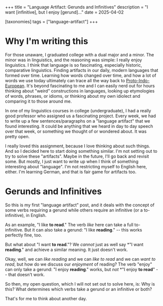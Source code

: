 +++
title = "Language Artifact: Gerunds and Infinitives"
description = "I want [infinitive], but I enjoy [gerund]..."
date = 2025-04-02

[taxonomies]
tags = ["language-artifact"]
+++

# Why I'm writing this

For those unaware, I graduated college with a dual major and a minor. The minor
was in linguistics, and the reasoning was simple: I really enjoy linguistics. I
think that language is so fascinating, especially historic, comparative
linguistics. Finding artifacts in our daily, modern languages that formed over
time. Learning how words changed over time, and how a lot of words we use today
ultimately can trace all the way back to
[Proto-Indo-European](https://en.wikipedia.org/wiki/Proto-Indo-European_language).
It's beyond fascinating to me and I can easily nerd out for hours thinking about
"weird" constructions in languages, looking up etymologies of words, phrases, or
idioms, or thinking about my own idiolect and comparing it to those around me.

In one of my linguistics courses in college (undergraduate), I had a really good
professor who assigned us a fascinating project. Every week, we had to write up
a few sentences/paragraphs on a "language artifact" that we found
interesting. It could be anything that we heard in day to day speech over that
week, or something we thought of or wondered about. It was pretty open.

I really loved this assignment, because I love thinking about such things. And
so I decided here to start doing something similar. I'm not setting out to try
to solve these "artifacts". Maybe in the future, I'll go back and revisit
some. But mostly, I just want to write up when I think of something interesting
about "language". I'm not restricting myself to English here, either. I'm
learning German, and that is fair game for artifacts too.

# Gerunds and Infinitives

So this is my first "language artifact" post, and it deals with the concept of
some verbs requiring a gerund while others require an infinitive (or a
to-infinitive), in English.

As an example, "I like **to read**." The verb *like* here can take a full
to-infinitive. But it can also take a gerund: "I like **reading**." -- this
works perfectly fine, too.

But what about "I want **to read**."? We _cannot_ just as well say \*"I want
**reading**." and achieve a similar meaning. It just doesn't work.

Okay, well, we can _like reading_ and we can _like to read_ and we can _want to
read_, but how do we discuss our _enjoyment_ of reading? The verb "enjoy" can
only take a gerund: "I enjoy **reading**." works, but _not_ \*"I enjoy **to
read**" -- that doesn't work.

So then, my open question, which I will not set out to solve here, is: Why is
this? What determines which verbs take a gerund or an infinitive or both?

That's for me to think about another day.
